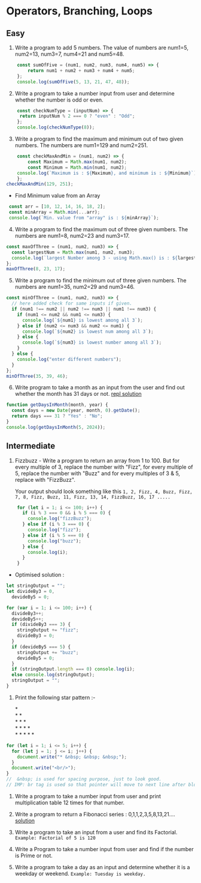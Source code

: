 # Operators, Branching, Loops

## Easy

1. Write a program to add 5 numbers. The value of numbers are num1=5, num2=13, num3=7, num4=21 and num5=48.
```javascript
    const sumOfFive = (num1, num2, num3, num4, num5) => {
        return num1 + num2 + num3 + num4 + num5;
    };
    console.log(sumOfFive(5, 13, 21, 47, 48));
```

2. Write a program to take a number input from user and determine whether the number is odd or even.
```javascript
    const checkNumType = (inputNum) => {
     return inputNum % 2 === 0 ? "even" : "Odd";
    };
    console.log(checkNumType(8));
```
3. Write a program to find the maximum and minimum out of two given numbers. The numbers are num1=129 and num2=251.
```javascript
    const checkMaxAndMin = (num1, num2) => {
        const Maximum = Math.max(num1, num2);
        const Minimum = Math.min(num1, num2);
    console.log(`Maximum is : ${Maximum}, and minimum is : ${Minimum}`);
    };
checkMaxAndMin(129, 251);
```
- Find Minimum value from an Array
```javascript
 const arr = [10, 12, 14, 16, 18, 2];
 const minArray = Math.min(...arr);
 console.log(`Min. value from "array" is : ${minArray}`);
```
4. Write a program to find the maximum out of three given numbers. The numbers are num1=8, num2=23 and num3=17.
```jsx
const maxOfThree = (num1, num2, num3) => {
  const largestNum = Math.max(num1, num2, num3);
  console.log(`largest Number among 3 - using Math.max() is : ${largestNum}`);
};
maxOfThree(8, 23, 17);
```
5. Write a program to find the minimum out of three given numbers. The numbers are num1=35, num2=29 and num3=46.
```jsx
const minOfThree = (num1, num2, num3) => {
  // here added check for same inputs if given.
  if (num1 !== num2 || num2 !== num3 || num1 !== num3) {
    if (num1 <= num2 && num1 <= num3) {
      console.log(`${num1} is lowest among all 3`);
    } else if (num2 <= num3 && num2 <= num1) {
      console.log(`${num2} is lowest num among all 3`);
    } else {
      console.log(`${num3} is lowest number among all 3`);
    }
  } else {
    console.log("enter different numbers");
  }
};
minOfThree(35, 39, 46);
```
6. Write program to take a month as an input from the user and find out whether the month has 31 days or not. [repl solution](https://replit.com/@Vaibhav18Matere/get-days-in-month#index.js)

```jsx
function getDaysInMonth(month, year) {
  const days = new Date(year, month, 0).getDate();
  return days === 31 ? "Yes" : "No";
}
console.log(getDaysInMonth(5, 2024));
```

## Intermediate

1. Fizzbuzz - Write a program to return an array from 1 to 100. But for every multiple of 3, replace the number with "Fizz", for every multiple of 5, replace the number with "Buzz" and for every multiples of 3 & 5, replace with "FizzBuzz".

    Your output should look something like this `1, 2, Fizz, 4, Buzz, Fizz, 7, 8, Fizz, Buzz, 11, Fizz, 13, 14, FizzBuzz, 16, 17 ..... `
```jsx
    for (let i = 1; i <= 100; i++) {
      if (i % 3 === 0 && i % 5 === 0) {
        console.log("fizzBuzz");
      } else if (i % 3 === 0) {
        console.log("fizz");
      } else if (i % 5 === 0) {
        console.log("buzz");
      } else {
        console.log(i);
      }
    }
```
- Optimised solution :
```jsx
let stringOutput = "";
let divideBy3 = 0,
  devideBy5 = 0;

for (var i = 1; i <= 100; i++) {
  divideBy3++;
  devideBy5++;
  if (divideBy3 === 3) {
    stringOutput += "fizz";
    divideBy3 = 0;
  }
  if (devideBy5 === 5) {
    stringOutput += "buzz";
    devideBy5 = 0;
  }
  if (stringOutput.length === 0) console.log(i);
  else console.log(stringOutput);
  stringOutput = "";
}
```
1. Print the following star pattern :-

    \* \
    \* \* \
    \* \* \* \
    \* \* \* \* \
    \* \* \* \* \*
```jsx
for (let i = 1; i <= 5; i++) {
  for (let j = 1; j <= i; j++) {
    document.write("* &nbsp; &nbsp; &nbsp;");
  }
  document.write("<br/>");
}
//  &nbsp; is used for spacing purpose, just to look good.
// IMP: br tag is used so that pointer will move to next line after block level codde execution
```
1. Write a program to take a number input from user and print multiplication table 12 times for that number.

1. Write a program to return a Fibonacci series : 0,1,1,2,3,5,8,13,21.... [solution](https://replit.com/@Vaibhav18Matere/Neoggreater-fibonachi-series#script.js)

1. Write a program to take an input from a user and find its Factorial.
   `Example: Factorial of 5 is 120`
1. Write a Program to take a number input from user and find if the number is Prime or not.

1. Write a program to take a day as an input and determine whether it is a weekday or weekend.
   `Example: Tuesday is weekday.`
